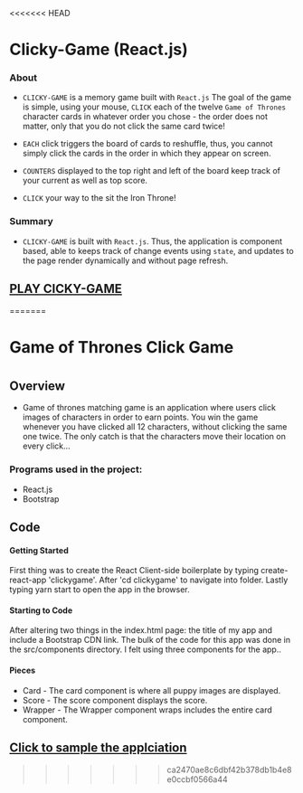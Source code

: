 <<<<<<< HEAD

# Clicky-Game (React.js)

### About

* `CLICKY-GAME` is a memory game built with `React.js` The goal of the game is simple, using your mouse, `CLICK` each of the twelve `Game of Thrones` character cards in whatever order you chose - the order does not matter, only that you do not click the same card twice!  

* `EACH` click triggers the board of cards to reshuffle, thus, you cannot simply click the cards in the order in which they appear on screen.

* `COUNTERS` displayed to the top right and left of the board keep track of your current as well as top score.

* `CLICK` your way to the sit the Iron Throne!

### Summary

* `CLICKY-GAME` is built with `React.js`. Thus, the application is component based, able to keeps track of change events using `state`, and updates to the page render dynamically and without page refresh.

## [PLAY CICKY-GAME](https://arcane-bayou-52504.herokuapp.com/) 



=======
<h1>Game of Thrones Click Game<h1>

<h2>Overview</h2>
<ul>
  <li>Game of thrones matching game is an application where users click images of characters in order to earn points. You win the game whenever you have clicked all 12 characters, without clicking the same one twice. The only catch is that the characters move their location on every click... </li>
</ul>

<h3>Programs used in the project:</h3>
<ul>
  <li>React.js</li>
  <li>Bootstrap</li>
</ul>

<h2>Code</h2>
<h4>Getting Started</h4>
<p>First thing was to create the React Client-side boilerplate by typing create-react-app 'clickygame'.  After 'cd clickygame' to navigate into folder. Lastly typing yarn start to open the app in the browser.</p>
<h4>Starting to Code</h4>
<p>After altering two things in the index.html page: the title of my app and include a Bootstrap CDN link. The bulk of the code for this app was done in the src/components directory. I felt using three components for the app..</p>
<h4>Pieces</h4>
<ul>
  <li>Card - The card component is where all puppy images are displayed.
  </li>
  <li>Score - The score component displays the score.
  </li>
  <li>Wrapper - The Wrapper component wraps includes the entire card component.
  </li>
</ul>

## [Click to sample the applciation](https://arcane-bayou-52504.herokuapp.com/)
>>>>>>> ca2470ae8c6dbf42b378db1b4e8e0ccbf0566a44
